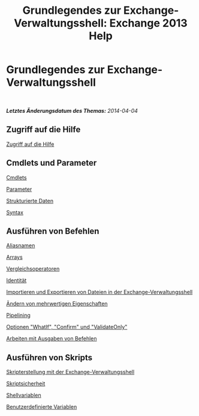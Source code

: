 ﻿---
title: 'Grundlegendes zur Exchange-Verwaltungsshell: Exchange 2013 Help'
TOCTitle: Grundlegendes zur Exchange-Verwaltungsshell
ms:assetid: 87289884-7526-4f12-bf36-b252f4eff97e
ms:mtpsurl: https://technet.microsoft.com/de-de/library/Dn659284(v=EXCHG.150)
ms:contentKeyID: 61602025
ms.date: 05/22/2018
mtps_version: v=EXCHG.150
ms.translationtype: MT
---

# Grundlegendes zur Exchange-Verwaltungsshell

 

_**Letztes Änderungsdatum des Themas:** 2014-04-04_

## Zugriff auf die Hilfe

[Zugriff auf die Hilfe](https://technet.microsoft.com/de-de/library/aa997174\(v=exchg.150\))

## Cmdlets und Parameter

[Cmdlets](cmdlets-exchange-2013-help.md)

[Parameter](https://technet.microsoft.com/de-de/library/bb124388\(v=exchg.150\))

[Strukturierte Daten](https://technet.microsoft.com/de-de/library/aa996386\(v=exchg.150\))

[Syntax](https://technet.microsoft.com/de-de/library/bb123552\(v=exchg.150\))

## Ausführen von Befehlen

[Aliasnamen](https://technet.microsoft.com/de-de/library/bb123977\(v=exchg.150\))

[Arrays](https://technet.microsoft.com/de-de/library/aa998267\(v=exchg.150\))

[Vergleichsoperatoren](https://technet.microsoft.com/de-de/library/bb125229\(v=exchg.150\))

[Identität](identity-exchange-2013-help.md)

[Importieren und Exportieren von Dateien in der Exchange-Verwaltungsshell](import-and-export-files-in-the-exchange-management-shell-exchange-2013-help.md)

[Ändern von mehrwertigen Eigenschaften](modifying-multivalued-properties-exchange-2013-help.md)

[Pipelining](https://technet.microsoft.com/de-de/library/aa998260\(v=exchg.150\))

[Optionen "WhatIf", "Confirm" und "ValidateOnly"](whatif-confirm-and-validateonly-switches-exchange-2013-help.md)

[Arbeiten mit Ausgaben von Befehlen](working-with-command-output-exchange-2013-help.md)

## Ausführen von Skripts

[Skripterstellung mit der Exchange-Verwaltungsshell](https://technet.microsoft.com/de-de/library/bb123798\(v=exchg.150\))

[Skriptsicherheit](https://technet.microsoft.com/de-de/library/bb125017\(v=exchg.150\))

[Shellvariablen](https://technet.microsoft.com/de-de/library/bb124036\(v=exchg.150\))

[Benutzerdefinierte Variablen](https://technet.microsoft.com/de-de/library/bb123690\(v=exchg.150\))

